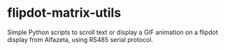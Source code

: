 # flipdot-matrix-utils
Simple Python scripts to scroll text or display a GIF animation on a flipdot display from Alfazeta, using RS485 serial protocol.
